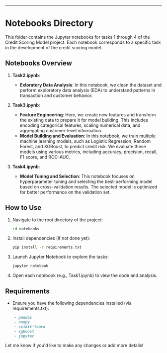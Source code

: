 
---
# Notebooks Directory

This folder contains the Jupyter notebooks for tasks 1 through 4 of the Credit Scoring Model project. Each notebook corresponds to a specific task in the development of the credit scoring model.

## Notebooks Overview

1. **Task2.ipynb**:  
   - **Exloratory Data Analysis**: In this notebook, we clean the dataset and perform exploratory data analysis (EDA) to understand patterns in transaction and customer behavior.
   
2. **Task3.ipynb**:  
   - **Feature Engineering**: Here, we create new features and transform the existing data to prepare it for model building. This includes encoding categorical features, scaling numerical data, and aggregating customer-level information.
   - **Model Building and Evaluation**: In this notebook, we train multiple machine learning models, such as Logistic Regression, Random Forest, and XGBoost, to predict credit risk. We evaluate these models using various metrics, including accuracy, precision, recall, F1 score, and ROC-AUC.

4. **Task4.ipynb**:  
   - **Model Tuning and Selection**: This notebook focuses on hyperparameter tuning and selecting the best-performing model based on cross-validation results. The selected model is optimized for better performance on the validation set.

## How to Use

1. Navigate to the root directory of the project:
   ```bash
   cd notebooks
2. Install dependencies (if not done yet):
   ```bash
   pip install -r requirements.txt
3. Launch Jupyter Notebook to explore the tasks:
   ```bash
   jupyter notebook
4. Open each notebook (e.g., Task1.ipynb) to view the code and analysis.

## Requirements

- Ensure you have the following dependencies installed (via requirements.txt):
```markdown
    - pandas
    - numpy
    - scikit-learn
    - xgboost
    - jupyter
 ```


Let me know if you'd like to make any changes or add more details!



